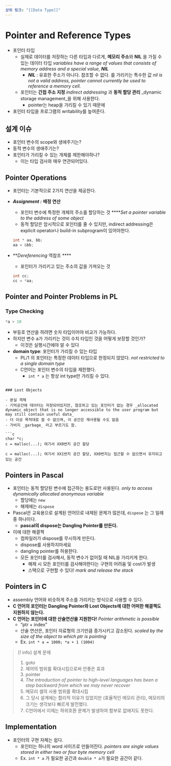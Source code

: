 ```yaml
---
상위 링크: "[[Data Type]]"
---
```

# Pointer and Reference Types
- 포인터 타입
    - 실제로 데이터를 저장하는 다른 타입과 다르게, **메모리 주소**와 **NIL** 을 가질 수 있는 데이터 타입 _variables have a range of values that consists of memory address and a special value, **NIL**_
        - _**NIL**_ : 유효한 주소가 아니다. 참조할 수 없다. 를 가리키는 특수한 값 _nil is not a valid address, pointer cannot currently be used to reference a memory cell._
    - 포인터는 **간접 주소 지정** _indirect addressing_ 과 **동적 할당 관리** _dynamic storage management_을 위해 사용한다.
        - pointer는 heap을 가리킬 수 있기 때문에
- 포인터 타입을 프로그램의 writability를 높여준다.
    

## 설계 이슈

- 포인터 변수의 scope와 생애주기는?
- 동적 변수의 생애주기는?
- 포인터가 가리킬 수 있는 개체를 제한해야하나?
    - 이는 타입 검사와 매우 연관되어있다.

## Pointer Operations

- 포인터는 기본적으로 2가지 연산을 제공한다.
- _**Assignment :**_ **배정 연산**
    - 포인터 변수에 특정한 개체의 주소를 할당하는 것 ****_Set a pointer variable to the address of some object_
    - 동적 할당은 암시적으로 포인터를 줄 수 있지만, indirect addressing은 explicit operator나 build-in subprogram이 있어야한다.
    
    ```c
    int * aa, bb;
    aa = &bb;
    ```

- **_Dereferencing_ 역참조 ****
    - 포인터가 가리키고 있는 주소의 값을 가져오는 것

    ```c
    int cc;
    cc = *aa;
    ```
    
## Pointer and Pointer Problems in PL

### Type Checking

```c
*a > 10
```

- 부등호 연산을 하려면 숫자 타입이어야 비교가 가능하다.
- 하지만 변수 a가 가리키는 것이 수치 타입인 것을 어떻게 보장할 것인가?
    - 이것은 실행시간에야 알 수 있다
- **domain type**: 포인터가 가리킬 수 있는 타입
    - PL/1 의 포인터는 특정한 데이터 타입으로 한정되지 않았다. _not restricted to a single domain type_
    - C언어는 포인터 변수의 타입을 제한했다.
        - `int * a` 는 항상 int type만 가리킬 수 있다.

```

### Lost Objects

- 분실 객체
- 기억공간에 데이터는 저장되어있지만, 참조하고 있는 포인터가 없는 경우 _allocated dynamic object that is no longer accessible to the user program but may still contain useful data_
- 더 이상 목적대로 쓸 수 없으며, 이 공간은 재사용될 수도 없음
- 가비지 _garbage_ 라고 부르기도 함.

```c
char *c;
c = malloc(...); 여기서 XX0번지 공간 할당

c = malloc(...); 여기서 XX1번지 공간 할당, XX0번지는 접근할 수 없으면서 유지되고 있는 공간
```

## Pointers in Pascal
    
- 포인터는 동적 할당된 변수에 접근하는 용도로만 사용된다. _only to access dynamically allocated anonymous variable_
    - 할당에는 `new`
    - 해제에는 `dispose`
- Pascal은 교육용으로 설계된 언어므로 내제된 문제가 많은데, `dispose` 는 그 일례 중 하나이다.
    - **pascal의 dispose는 Dangling Pointer를 만든다.**
- 이에 대한 해결책
    - 컴파일러가 dispose를 무시하게 만든다.
    - dispose를 사용하지마세요
    - dangling pointer를 허용한다.
    - 모든 포인터를 검사해서, 동적 변수가 없어질 때 NIL을 가리키게 한다.
        - 해제 시 모든 포인터를 검사해야한다는 구현의 어려움 및 cost가 발생
        - 스택으로 구현할 수 있다! _mark and release the stack_

## Pointers in C

- assembly 언어와 비슷하게 주소를 가리키는 방식으로 사용할 수 있다.
- **C 언어의 포인터는 Dangling Pointer와 Lost Objects에 대한 어떠한 해결책도 지원하지 않는다.**
- **C 언어는 포인터에 대한 산술연산을 지원한다!** _Pointer arithmetic is possible_
    - “ptr + index”
    - 산술 연산은, 포인터 자료형의 크기만큼 증가시키고 감소된다. _scaled by the size of the object to which ptr is pointing_
    - Ex. `int * a = 1000; *a + 1 (1004)`


> [! info]
> 설계 문제
> 1. goto
> 	1. 제어의 범위를 확대시킴으로써 안좋은 효과
> 2. pointer
> 	1. _The introduction of pointer to high-level languages has been a step backward from which we may never recover_
> 	2. 메모리 셀의 사용 범위를 확대시킴
> 	3. 그 당시 설계에는 합리적 이유가 있었지만 (효율적인 메모리 관리), 메모리의 크기는 생각보다 빠르게 발전했다.
> 	4. C언어에서 이제는 하위호환 문제가 발생하여 함부로 없애지도 못한다.
    


## Implementation
    
- 포인터의 구현 자체는 쉽다.
    - 포인터는 하나의 word 사이즈로 만들어진다. _pointers are single values stored in either two or four byte memory cell_
    - Ex. `int * a` 가 필요한 공간과 `double * a`가 필요한 공간이 같다.
